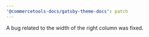 ```yaml
---
'@commercetools-docs/gatsby-theme-docs': patch
---
```


A bug related to the width of the right column was fixed.
